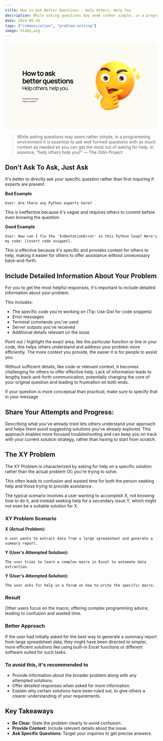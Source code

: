 ```yaml
---
title: How to Ask Better Questions - Help Others, Help You
description: While asking questions may seem rather simple, in a programming environment it is essential to ask well formed questions with as much context as needed so you can get the most out of asking for help. In essence, “help others help you!” — The Odin Project.
date: 2024-06-28
tags: ["communication", "problem-solving"]
image: htabq.png
---
```


<img src="./htabq.png" alt="How to Ask Better Questions - Help Others, Help You">

> While asking questions may seem rather simple, in a programming environment it is essential to ask well formed questions with as much context as needed so you can get the most out of asking for help. In essence, “help others help you!” — The Odin Project

## Don’t Ask To Ask, Just Ask

It's better to directly ask your specific question rather than first inquiring if experts are present.

**Bad Example**

```plaintext
User: Are there any Python experts here?
```

This is ineffective because it's vague and requires others to commit before even knowing the question.

**Good Example**

```plaintext
User: How can I fix the 'IndentationError' in this Python loop? Here's my code: [insert code snippet].
```

This is effective because it's specific and provides context for others to help, making it easier for others to offer assistance without unnecessary back-and-forth.

## Include Detailed Information About Your Problem

For you to get the most helpful responses, it's important to include detailed information about your problem.

This includes:

- The specific code you're working on (Tip: Use Gist for code snippets)
- Error messages
- Terminal commands you've used
- Server outputs you've received
- Additional details relevant on the issue

Point out / highlight the exact area, like the particular function or line in your code, this helps others understand and address your problem more efficiently. The more context you provide, the easier it is for people to assist you.

Without sufficient details, like code or relevant context, it becomes challenging for others to offer effective help. Lack of information leads to lengthy back-and-forth communication, potentially changing the core of your original question and leading to frustration on both ends.

If your question is more conceptual than practical, make sure to specify that in your message

## Share Your Attempts and Progress:

Describing what you've already tried lets others understand your approach and helps them avoid suggesting solutions you've already explored. This approach enables more focused troubleshooting and can keep you on track with your current solution strategy, rather than having to start from scratch.

## The XY Problem

The XY Problem is characterized by asking for help on a specific solution rather than the actual problem (X) you're trying to solve.

This often leads to confusion and wasted time for both the person seeking help and those trying to provide assistance.

The typical scenario involves a user wanting to accomplish X, not knowing how to do it, and instead seeking help for a secondary issue Y, which might not even be a suitable solution for X.

### XY Problem Scenario

**X (Actual Problem):**

```plaintext
A user wants to extract data from a large spreadsheet and generate a summary report.
```

**Y (User's Attempted Solution):**

```plaintext
The user tries to learn a complex macro in Excel to automate data extraction.
```

**Y (User's Attempted Solution):**

```plaintext
The user asks for help in a forum on how to write the specific macro.
```

### Result

Other users focus on the macro, offering complex programming advice, leading to confusion and wasted time.

### Better Approach

If the user had initially asked for the best way to generate a summary report from large spreadsheet data, they might have been directed to simpler, more efficient solutions like using built-in Excel functions or different software suited for such tasks.

### To avoid this, it's recommended to

- Provide information about the broader problem along with any attempted solutions.
- Offer detailed responses when asked for more information.
- Explain why certain solutions have been ruled out, to give others a clearer understanding of your requirements.

## Key Takeaways

- **Be Clear**: State the problem clearly to avoid confusion.
- **Provide Context**: Include relevant details about the issue.
- **Ask Specific Questions**: Target your inquiries to get precise answers.
